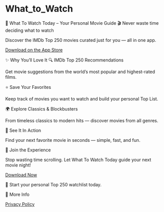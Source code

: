 # What_to_Watch

🍿 What To Watch Today – Your Personal Movie Guide
🎬 Never waste time deciding what to watch

Discover the IMDb Top 250 movies curated just for you — all in one app.

[Download on the App Store](https://apps.apple.com/tr/app/what-to-watch-today/id6752341934?l=tr)

✨ Why You’ll Love It
🔍 IMDb Top 250 Recommendations

Get movie suggestions from the world’s most popular and highest-rated films.

⭐ Save Your Favorites

Keep track of movies you want to watch and build your personal Top List.

🌍 Explore Classics & Blockbusters

From timeless classics to modern hits — discover movies from all genres.

🎥 See It In Action

Find your next favorite movie in seconds — simple, fast, and fun.

🌈 Join the Experience

Stop wasting time scrolling.
Let What To Watch Today guide your next movie night!

[Download Now](https://apps.apple.com/tr/app/what-to-watch-today/id6752341934?l=tr)

🍿 Start your personal Top 250 watchlist today.

🧾 More Info

[Privacy Policy](https://umuttasan00.github.io/moviesuggester-privacy/)
